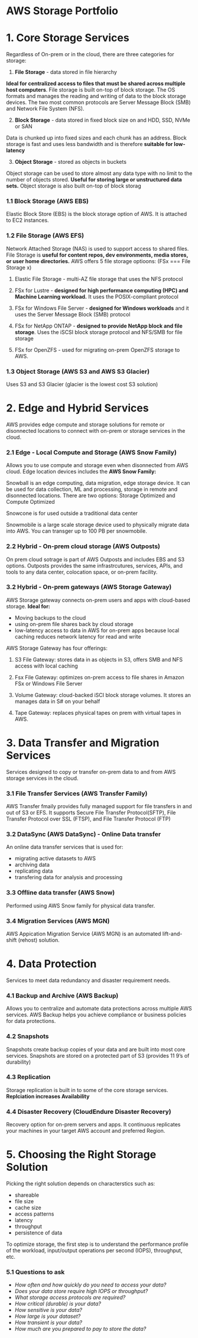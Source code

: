 
  

# AWS Storage Portfolio



# 1. Core Storage Services

Regardless of On-prem or in the cloud, there are three categories for storage:

1) **File Storage** - data stored in file hierarchy

**Ideal for centralized access to files that must be shared across multiple host computers**. File storage is built on-top of block storage. The OS formats and manages the reading and writing of data to the block storage devices. The two most common protocols are Server Message Block (SMB) and Network File System (NFS).

  

2) **Block Storage** - data stored in fixed block size on and HDD, SSD, NVMe or SAN

Data is chunked up into fixed sizes and each chunk has an address. Block storage is fast and uses less bandwidth and is therefore **suitable for low-latency**

  

3) **Object Storage** - stored as objects in buckets

Object storage can be used to store almost any data type with no limit to the number of objects stored. **Useful for storing large or unstructured data sets.** Object storage is also built on-top of block storag

### 1.1 Block Storage (AWS EBS)

Elastic Block Store (EBS) is the block storage option of AWS. It is attached to EC2 instances.

### 1.2 File Storage (AWS EFS)

Network Attached Storage (NAS) is used to support access to shared files. File Storage is **useful for content repos, dev environments, media stores, or user home directories.** AWS offers 5 file storage optioons: (FSx === File Storage x)

1) Elastic File Storage - multi-AZ file storage that uses the NFS protocol

  

2) FSx for Lustre - **designed for high performance computing (HPC) and Machine Learning workload.** It uses the POSIX-compliant protocol

  

3) FSx for Windows File Server - **designed for Windows workloads** and it uses the Server Message Block (SMB) protocol

  

4) FSx for NetApp ONTAP - **designed to provide NetApp block and file storage**. Uses the iSCSI block storage protocol and NFS/SMB for file storage

  

5) FSx for OpenZFS - used for migrating on-prem OpenZFS storage to AWS.

  

### 1.3 Object Storage (AWS S3 and AWS S3 Glacier)

Uses S3 and S3 Glacier (glacier is the lowest cost S3 solution)

  

# 2. Edge and Hybrid Services

AWS provides edge compute and storage solutions for remote or disonnected locations to connect with on-prem or storage services in the cloud.

  



### 2.1 Edge - Local Compute and Storage (AWS Snow Family)

Allows you to use compute and storage even when disonnected from AWS cloud. Edge location devices includes the **AWS Snow Family:**

Snowball is an edge computing, data migration, edge storage device. It can be used for data collection, ML and processing, storage in remote and disonnected locations. There are two options: Storage Optimized and Compute Optimized

  

Snowcone is for used outside a traditional data center

  

Snowmobile is a large scale storage device used to physically migrate data into AWS. You can transger up to 100 PB per snowmobile.

### 2.2 Hybrid - On-prem cloud storage (AWS Outposts)

On prem cloud sotrage is part of AWS Outposts and includes EBS and S3 options. Outposts provides the same infrastrcutures, services, APIs, and tools to any data center, colocation space, or on-prem facility.

  

### 3.2 Hybrid - On-prem gateways (AWS Storage Gateway)

AWS Storage gateway connects on-prem users and apps with cloud-based storage. **Ideal for:**

- Moving backups to the cloud
- using on-prem file shares back by cloud storage
- low-latency access to data in AWS for on-prem apps because local caching reduces network latency for read and write

AWS Storage Gateway has four offerings:

1) S3 File Gateway: stores data in as objects in S3, offers SMB and NFS access with local caching

2) Fsx File Gateway: optimizes on-prem access to file shares in Amazon FSx or Windows File Server

3) Volume Gateway: cloud-backed iSCI block storage volumes. It stores an manages data in S# on your behalf

4) Tape Gateway: replaces physical tapes on prem with virtual tapes in AWS.

  

# 3. Data Transfer and Migration Services

Services designed to copy or transfer on-prem data to and from AWS storage services in the cloud.


### 3.1 File Transfer Services (AWS Transfer Family)

AWS Transfer fmaily provides fully managed support for file transfers in and out of S3 or EFS. It supports Secure File Transfer Protocol(SFTP), File Transfer Protocol over SSL (FTSP), and File Transfer Protocol (FTP)

  

### 3.2 DataSync (AWS DataSync) - Online Data transfer

An online data transfer services that is used for:

- migrating active datasets to AWS
- archiving data
- replicating data
- transfering data for analysis and processing



### 3.3 Offline data transfer (AWS Snow)

Performed using AWS Snow family for physical data transfer.

  

### 3.4 Migration Services (AWS MGN)

AWS Appication Migration Service (AWS MGN) is an automated lift-and-shift (rehost) solution.

  

# 4. Data Protection

Services to meet data redundancy and disaster requirement needs.



  

### 4.1 Backup and Archive (AWS Backup)

Allows you to centralize and automate data protections across multiple AWS services. AWS Backup helps you achieve compliance or business policies for data protections.

  

### 4.2 Snapshots

Snapshots create backup copies of your data and are built into most core services. Snapshots are stored on a protected part of S3 (provides 11 9’s of durability)

### 4.3 Replication

Storage replication is built in to some of the core storage services. **Replciation increases Availability**

  

### 4.4 Disaster Recovery (CloudEndure Disaster Recovery)

Recovery option for on-prem servers and apps. It continuous replicates your machines in your target AWS account and preferred Region.

# 5. Choosing the Right Storage Solution

Picking the right solution depends on characterstics such as:

- shareable
- file size
- cache size
- access patterns
- latency
- throughput
- persistence of data

To optimize storage, the first step is to understand the performance profile of the workload, input/output operations per second (IOPS), throughput, etc.

  

### 5.1 Questions to ask

- _How often and how quickly do you need to access your data?_
- _Does your data store require high IOPS or throughput?_
- _What storage access protocols are required?_
- _How critical (durable) is your data?_
- _How sensitive is your data?_
- _How large is your dataset?_
- _How transient is your data?_
- _How much are you prepared to pay to store the data?_
